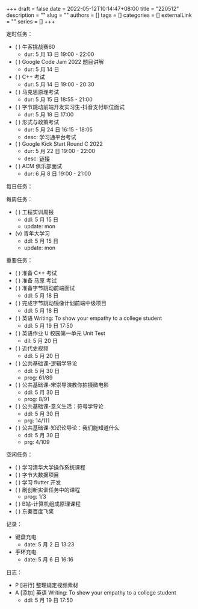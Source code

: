 +++ 
draft = false
date = 2022-05-12T10:14:47+08:00
title = "220512"
description = ""
slug = ""
authors = []
tags = []
categories = []
externalLink = ""
series = []
+++

定时任务：
- ( ) 牛客挑战赛60
    - dur: 5 月 13 日 19:00 - 22:00
- ( ) Google Code Jam 2022 题目讲解
    - dur: 5 月 14 日
- ( ) C++ 考试
    - dur: 5 月 14 日 19:00 - 20:30
- ( ) 马克思原理考试
    - dur: 5 月 15 日 18:55 - 21:00
- ( ) 字节跳动前端开发实习生-抖音支付职位面试
    - dur: 5 月 18 日 17:00 
- ( ) 形式与政策考试
    - dur: 5 月 24 日 16:15 - 18:05
    - desc: 学习通平台考试
- ( ) Google Kick Start Round C 2022
    - dur: 5 月 22 日 19:00 - 22:00
    - desc: [链接](https://codingcompetitions.withgoogle.com/kickstart)
- ( ) ACM 俱乐部面试
    - dur: 6 月 8 日 19:00 - 21:00

每日任务：

每周任务：
- ( ) 工程实训周报
    - ddl: 5 月 15 日
    - update: mon
- (v) 青年大学习
    - ddl: 5 月 15 日
    - update: mon

重要任务：
- ( ) 准备 C++ 考试
- ( ) 准备 马原 考试
- ( ) 准备字节跳动前端面试
    - ddl: 5 月 18 日
- ( ) 完成字节跳动镜像计划前端中级项目
    - ddl: 5 月 18 日
- ( ) 英语 Writing: To show your empathy to a college student
    - ddl: 5 月 19 日 17:50
- ( ) 英语作业 U 校园第一单元 Unit Test
    - dll: 5 月 20 日
- ( ) 近代史视频
    - ddl: 5 月 20 日
- ( ) 公共基础课-逻辑学导论
    - ddl: 5 月 30 日
    - prog: 61/89
- ( ) 公共基础课-宋崇导演教你拍摄微电影
    - ddl: 5 月 30 日
    - prog: 8/91
- ( ) 公共基础课-意义生活：符号学导论
    - ddl: 5 月 30 日
    - prg: 14/111
- ( ) 公共基础课-知识论导论：我们能知道什么
    - ddl: 5 月 30 日
    - prg: 4/109

空闲任务：
- ( ) 学习清华大学操作系统课程
- ( ) 字节大数据项目
- ( ) 学习 flutter 开发
- ( ) 刷创新实训任务中的课程
    - prog: 1/3
- ( ) B站-计算机组成原理课程
- ( ) 东秦百度飞桨

记录：
- 键盘充电
  - date: 5 月 2 日 13:23
- 手环充电
  - date: 5 月 6 日 16:16

日志：
- P [进行] 整理规定视频素材
- A [添加] 英语 Writing: To show your empathy to a college student
    - ddl: 5 月 19 日 17:50